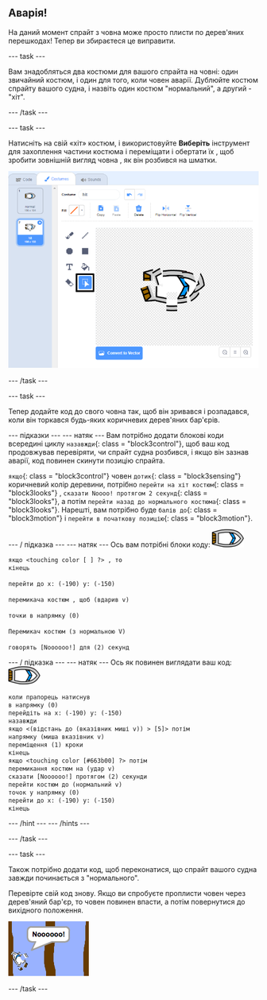## Аварія!

На даний момент спрайт з човна може просто плисти по дерев'яних перешкодах! Тепер ви збираєтеся це виправити.

\--- task \---

Вам знадобляться два костюми для вашого спрайта на човні: один звичайний костюм, і один для того, коли човен аварії. Дублюйте костюм спрайту вашого судна, і назвіть один костюм "нормальний", а другий - "хіт".

\--- /task \---

\--- task \---

Натисніть на свій «хіт» костюм, і використовуйте **Виберіть** інструмент для захоплення частини костюма і переміщати і обертати їх , щоб зробити зовнішній вигляд човна , як він розбився на шматки.

![скріншот](images/boat-hit-costume-annotated.png)

\--- /task \---

\--- task \---

Тепер додайте код до свого човна так, щоб він зривався і розпадався, коли він торкався будь-яких коричневих дерев'яних бар'єрів.

\--- підказки \--- \--- натяк \--- Вам потрібно додати блокові коди всередині циклу `назавжди`{: class = "block3control"}, щоб ваш код продовжував перевіряти, чи спрайт судна розбився, і якщо він зазнав аварії, код повинен скинути позицію спрайта.

`якщо`{: class = "block3control"} човен `дотик`{: class = "block3sensing"} коричневий колір деревини, потрібно `перейти на хіт костюм`{: class = "block3looks"} , `сказати Noooo! протягом 2 секунд`{: class = "block3looks"}, а потім `перейти назад до нормального костюма`{: class = "block3looks"}. Нарешті, вам потрібно буде `балів до`{: class = "block3motion"} і `перейти в початкову позицію`{: class = "block3motion"}.

\--- / підказка \--- \--- натяк \--- Ось вам потрібні блоки коду: ![човен-спрайт](images/boat_resize.png)

```blocks3
якщо <touching color [ ] ?> , то
кінець

перейти до х: (-190) у: (-150)

перемикача костюм , щоб (вдарив v)

точки в напрямку (0)

Перемикач костюм (з нормальною V)

говорять [Noooooo!] для (2) секунд
```

\--- / підказка \--- \--- натяк \--- Ось як повинен виглядати ваш код: ![човен-спрайт](images/boat_resize.png)

```blocks3
коли прапорець натиснув
в напрямку (0)
перейдіть на x: (-190) y: (-150)
назавжди
якщо <(відстань до (вказівник миші v)) > [5]> потім
напрямку (миша вказівник v)
переміщення (1) кроки
кінець
якщо <touching color [#663b00] ?> потім
перемикання костюм на (удар v)
сказати [Noooooo!] протягом (2) секунди
перейти костюм до (нормальний v)
точок у напрямку (0)
перейти до x: (-190) y: (-150)
кінець
```

\--- /hint \--- \--- /hints \---

\--- /task \---

\--- task \---

Також потрібно додати код, щоб переконатися, що спрайт вашого судна завжди починається з "нормального".

Перевірте свій код знову. Якщо ви спробуєте проплисти човен через дерев'яний бар'єр, то човен повинен впасти, а потім повернутися до вихідного положення.

![скріншот](images/boat-crash.png)

\--- /task \---